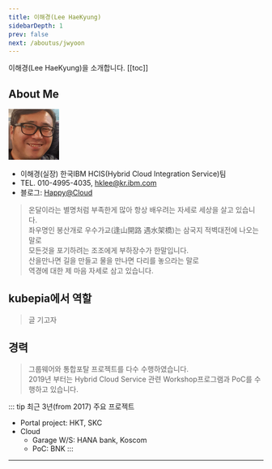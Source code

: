 ```yaml
---
title: 이해경(Lee HaeKyung)
sidebarDepth: 1
prev: false
next: /aboutus/jwyoon
---
```

이해경(Lee HaeKyung)을 소개합니다. 
[[toc]]

## About Me
![hklee](./img/hklee.png)

-   이해경(실장) 한국IBM HCIS(Hybrid Cloud Integration Service)팀
-   TEL. 010-4995-4035, hklee@kr.ibm.com
-   블로그: [Happy@Cloud](https://happycloud-lee.tistory.com)
> 온달이라는 별명처럼 부족한게 많아 항상 배우려는 자세로 세상을 살고 있습니다.\
좌우명인 봉산개로 우수가교(逢山開路 遇水架橋)는 삼국지 적벽대전에 나오는 말로\
모든것을 포기하려는 조조에게 부하장수가 한말입니다.\
산을만나면 길을 만들고 물을 만나면 다리를 놓으라는 말로\
역경에 대한 제 마음 자세로 삼고 있습니다.

## kubepia에서 역할
> 글 기고자 

## 경력
> 그룹웨어와 통합포탈 프로젝트를 다수 수행하였습니다.\
2019년 부터는 Hybrid Cloud Service 관련 Workshop프로그램과 PoC를 수행하고 있습니다.

::: tip 최근 3년(from 2017) 주요 프로젝트
- Portal project: HKT, SKC
- Cloud
  - Garage W/S: HANA bank, Koscom
  - PoC: BNK
::: 

---

<disqus/>



